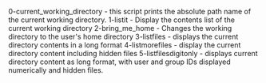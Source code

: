 0-current_working_directory - this script prints the absolute path name of the current working directory.
1-listit - Display the contents list of the current working directory
2-bring_me_home - Changes the working directory to the user's home directory
3-listfiles - displays the current directory contents in a long format
4-listmorefiles - display the current directory content including hidden files
5-listfilesdigitonly - displays current directory content as long format, with user and group IDs displayed numerically and hidden files.
